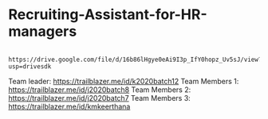 # Recruiting-Assistant-for-HR-managers
      https://drive.google.com/file/d/16b86lHgye0eAi9I3p_IfY0hopz_Uv5sJ/view?usp=drivesdk
Team leader:
      https://trailblazer.me/id/k2020batch12
Team Members 1:
      https://trailblazer.me/id/j2020batch8
Team Members 2:
      https://trailblazer.me/id/j2020batch7
Team Members 3:
      https://trailblazer.me/id/kmkeerthana
